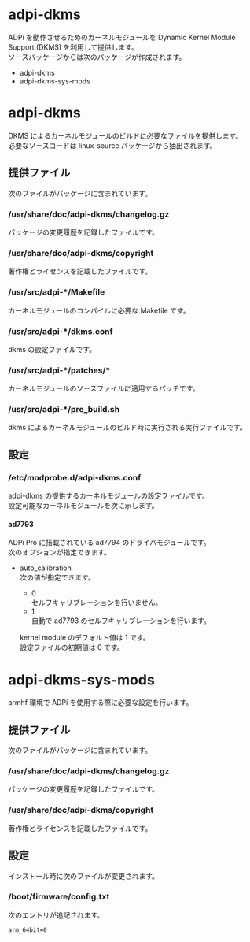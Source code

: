 # adpi-dkms
ADPi を動作させるためのカーネルモジュールを Dynamic Kernel Module Support (DKMS) を利用して提供します。  
ソースパッケージからは次のパッケージが作成されます。
* adpi-dkms
* adpi-dkms-sys-mods

# adpi-dkms
DKMS によるカーネルモジュールのビルドに必要なファイルを提供します。  
必要なソースコードは linux-source パッケージから抽出されます。

## 提供ファイル
次のファイルがパッケージに含まれています。

### /usr/share/doc/adpi-dkms/changelog.gz
パッケージの変更履歴を記録したファイルです。

### /usr/share/doc/adpi-dkms/copyright
著作権とライセンスを記載したファイルです。

### /usr/src/adpi-\*/Makefile
カーネルモジュールのコンパイルに必要な Makefile です。

### /usr/src/adpi-\*/dkms.conf
dkms の設定ファイルです。

### /usr/src/adpi-\*/patches/\*
カーネルモジュールのソースファイルに適用するパッチです。

### /usr/src/adpi-\*/pre_build.sh
dkms によるカーネルモジュールのビルド時に実行される実行ファイルです。

## 設定

### /etc/modprobe.d/adpi-dkms.conf
adpi-dkms の提供するカーネルモジュールの設定ファイルです。  
設定可能なカーネルモジュールを次に示します。

#### ad7793
ADPi Pro に搭載されている ad7794 のドライバモジュールです。  
次のオプションが指定できます。

+ auto_calibration  
  次の値が指定できます。
  - 0  
     セルフキャリブレーションを行いません。
  - 1  
     自動で ad7793 のセルフキャリブレーションを行います。
     
  kernel module のデフォルト値は 1 です。  
  設定ファイルの初期値は 0 です。

#  adpi-dkms-sys-mods
armhf 環境で ADPi を使用する際に必要な設定を行います。

## 提供ファイル
次のファイルがパッケージに含まれています。

### /usr/share/doc/adpi-dkms/changelog.gz
パッケージの変更履歴を記録したファイルです。

### /usr/share/doc/adpi-dkms/copyright
著作権とライセンスを記載したファイルです。

## 設定
インストール時に次のファイルが変更されます。

### /boot/firmware/config.txt
次のエントリが追記されます。
```
arm_64bit=0
```
